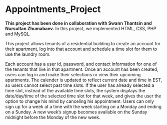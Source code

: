 # Appointments_Project

**This project has been done in collaboration with Swann Thantsin and Nursultan Zhumabaev.**
In this project, we implemented HTML, CSS, PHP and MySQL.

This project allows tenants of a residential building to create an account for their apartment, log into that account and schedule a time slot for them to use the laundry room.

Each account has a user id, password, and contact information for one of the tenants that live in that apartment. Once an account has been created, users can log in and
make their selections or view their upcoming apartments.
The calender is updated to reflect current date and time in EST, so users cannot select past time slots. 
If the user has already selected a time slot, instead of the available time slots, the system displays the date/day/time of the selected time slot for that week,
and gives the user the option to change his mind by canceling his appointment. 
Users can only sign up for a week at a time with the week starting on a Monday and ending on a Sunday. A new week’s signup becomes available on the Sunday midnight
before the Monday of the new week.


